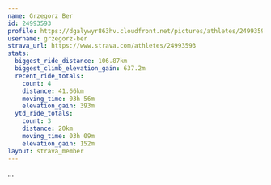 ```yaml
---
name: Grzegorz Ber
id: 24993593
profile: https://dgalywyr863hv.cloudfront.net/pictures/athletes/24993593/7453165/11/large.jpg
username: grzegorz-ber
strava_url: https://www.strava.com/athletes/24993593
stats:
  biggest_ride_distance: 106.87km
  biggest_climb_elevation_gain: 637.2m
  recent_ride_totals:
    count: 4
    distance: 41.66km
    moving_time: 03h 56m
    elevation_gain: 393m
  ytd_ride_totals:
    count: 3
    distance: 20km
    moving_time: 03h 09m
    elevation_gain: 152m
layout: strava_member
--- 
```

...
